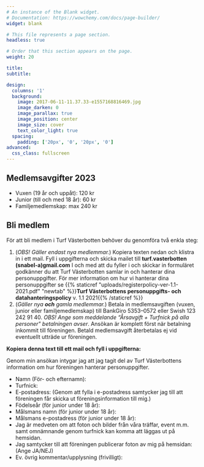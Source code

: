 ```yaml
---
# An instance of the Blank widget.
# Documentation: https://wowchemy.com/docs/page-builder/
widget: blank

# This file represents a page section.
headless: true

# Order that this section appears on the page.
weight: 20

title:
subtitle:

design:
  columns: '1'
  background:
    image: 2017-06-11-11.37.33-e1557168816469.jpg
    image_darken: 0
    image_parallax: true
    image_position: center
    image_size: cover
    text_color_light: true
  spacing:
    padding: ['20px', '0', '20px', '0']
advanced:
  css_class: fullscreen
---
```

## **Medlemsavgifter 2023**

- Vuxen (19 år och uppåt): 120 kr
- Junior (till och med 18 år): 60 kr
- Familjemedlemskap: max 240 kr

## **Bli medlem**

För att bli medlem i Turf Västerbotten behöver du genomföra två enkla steg:

1. (_OBS! Gäller endast nya medlemmar._) Kopiera texten nedan och klistra in i ett mail. Fyll i uppgifterna och skicka mailet till **turf.vasterbotten (snabel-a)gmail.com** I och med att du fyller i och skickar in formuläret godkänner du att Turf Västerbotten samlar in och hanterar dina personuppgifter. För mer information om hur vi hanterar dina personuppgifter se {{% staticref "uploads/registerpolicy-ver-1.1-2021.pdf" "newtab" %}}**Turf Västerbottens personuppgifts- och datahanteringspolicy** v. 1.1 2021{{% /staticref %}} 
2. (_Gäller nya **och** gamla medlemmar._) Betala in medlemsavgiften (vuxen, junior eller familjemedlemskap) till BankGiro 5353–0572 eller Swish 123 242 91 40. _OBS! Ange som meddelande “Årsavgift + Turfnick på alla personer" betalningen avser_. Ansökan är komplett först när betalning inkommit till föreningen. Betald medlemsavgift återbetalas ej vid eventuellt utträde ur föreningen.

**Kopiera denna text till ett mail och fyll i uppgifterna:**

Genom min ansökan intygar jag att jag tagit del av Turf Västerbottens information om hur föreningen hanterar personuppgifter.

- Namn (För- och efternamn): 
- Turfnick: 
- E-postadress: (Genom att fylla i e-postadress samtycker jag till att föreningen får skicka ut föreningsinformation till mig.) 
- Födelseår (för junior under 18 år): 
- Målsmans namn (för junior under 18 år): 
- Målsmans e-postadress (för junior under 18 år): 
- Jag är medveten om att foton och bilder från våra träffar, event m.m. samt omnämnande genom turfnick kan komma att läggas ut på hemsidan.
- Jag samtycker till att föreningen publicerar foton av mig på hemsidan: (Ange JA/NEJ)
- Ev. övrig kommentar/upplysning (frivilligt):